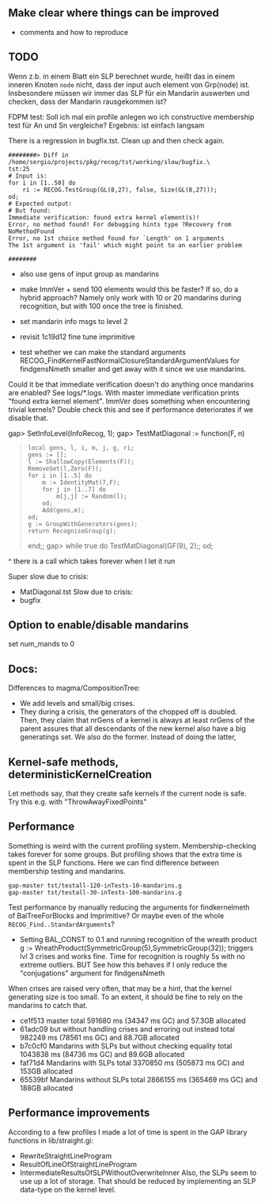 ## Make clear where things can be improved
- comments and how to reproduce

## TODO
Wenn z.b. in einem Blatt ein SLP berechnet wurde, heißt das in einem inneren
Knoten `node` nicht, dass der input auch element von Grp(node) ist.
Insbesondere müssen wir immer das SLP für ein Mandarin auswerten und checken,
dass der Mandarin rausgekommen ist?

FDPM test:
  Soll ich mal ein profile anlegen wo ich constructive membership test für An
  und Sn vergleiche?
  Ergebnis: ist einfach langsam

There is a regression in bugfix.tst. Clean up and then check again.

    ########> Diff in /home/sergio/projects/pkg/recog/tst/working/slow/bugfix.\
    tst:25
    # Input is:
    for i in [1..50] do
        ri := RECOG.TestGroup(GL(8,27), false, Size(GL(8,27)));
    od;
    # Expected output:
    # But found:
    Immediate verification: found extra kernel element(s)!
    Error, no method found! For debugging hints type ?Recovery from NoMethodFound
    Error, no 1st choice method found for `Length' on 1 arguments
    The 1st argument is 'fail' which might point to an earlier problem

    ########

- also use gens of input group as mandarins

- make ImmVer + send 100 elements
  would this be faster? If so, do a hybrid approach? Namely only work with 10
  or 20 mandarins during recognition, but with 100 once the tree is finished.

- set mandarin info msgs to level 2
- revisit 1c19d12 fine tune imprimitive
- test whether we can make the standard arguments RECOG_FindKernelFastNormalClosureStandardArgumentValues for findgensNmeth smaller and
  get away with it since we use mandarins.

Could it be that immediate verification doesn't do anything once mandarins are
enabled? See logs/\*.logs. With master immediate verification prints "found
extra kernel element".
ImmVer does something when encountering trivial kernels? Double check this and
see if performance deteriorates if we disable that.

gap> SetInfoLevel(InfoRecog, 1);
gap> TestMatDiagonal := function(F, n)
>     local gens, l, i, m, j, g, ri;
>     gens := [];
>     l := ShallowCopy(Elements(F));
>     RemoveSet(l,Zero(F));
>     for i in [1..5] do
>         m := IdentityMat(7,F);
>         for j in [1..7] do
>             m[j,j] := Random(l);
>         od;
>         Add(gens,m);
>     od;
>     g := GroupWithGenerators(gens);
>     return RecogniseGroup(g);
> end;;
gap> while true do TestMatDiagonal(GF(9), 2);; od;

^ there is a call which takes forever when I let it run

Super slow due to crisis:
- MatDiagonal.tst
Slow due to crisis:
- bugfix

## Option to enable/disable mandarins
set num_mands to 0

## Docs:
Differences to magma/CompositionTree:
- We add levels and small/big crises.
- They during a crisis, the generators of the chopped off is doubled.
  Then, they claim that nrGens of a kernel is always at least nrGens of the
  parent assures that all descendants of the new kernel also have a big
  generatings set.
  We also do the former. Instead of doing the latter, 
  

## Kernel-safe methods, deterministicKernelCreation
Let methods say, that they create safe kernels if the current node is safe.
Try this e.g. with "ThrowAwayFixedPoints"


## Performance

Something is weird with the current profiling system. Membership-checking takes
forever for some groups. But profiling shows that the extra time is spent in
the SLP functions. Here we can find difference between membership testing and
mandarins.

    gap-master tst/testall-120-inTests-10-mandarins.g
    gap-master tst/testall-30-inTests-100-mandarins.g


Test performance by manually reducing the arguments for findkernelmeth of
BalTreeForBlocks and Imprimitive? Or maybe even of the whole
`RECOG_Find..StandardArguments`?
- Setting BAL_CONST to 0.1 and running recognition of the wreath product 
      g := WreathProduct(SymmetricGroup(5),SymmetricGroup(32));
  triggers lvl 3 crises and works fine. Time for recognition is roughly 5s with
  no extreme outliers.
  BUT See how this behaves if I only reduce the "conjugations"
  argument for findgensNmeth

When crises are raised very often, that may be a hint, that the kernel
generating size is too small. To an extent, it should be fine to rely on the
mandarins to catch that.

- ce1f513 master
  total    591680 ms (34347 ms GC) and 57.3GB allocated
- 61adc09 but without handling crises and erroring out instead
  total    982249 ms (78561 ms GC) and 88.7GB allocated
- b7c0cf0 Mandarins with SLPs but without checking equality
  total   1043838 ms (84736 ms GC) and 89.6GB allocated
- faf71d4 Mandarins with SLPs
  total   3370850 ms (505873 ms GC) and 153GB allocated
- 65539bf Mandarins without SLPs
  total   2866155 ms (365469 ms GC) and 188GB allocated

## Performance improvements

According to a few profiles I made a lot of time is spent in the GAP library
functions in lib/straight.gi:
- RewriteStraightLineProgram 	
- ResultOfLineOfStraightLineProgram 	
- IntermediateResultsOfSLPWithoutOverwriteInner 
Also, the SLPs seem to use up a lot of storage. That should be reduced by
implementing an SLP data-type on the kernel level.
